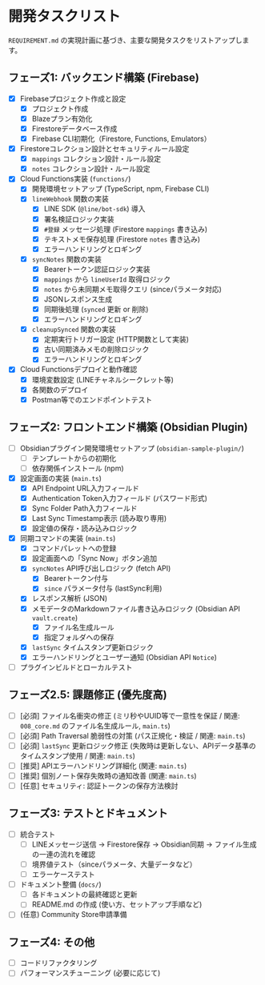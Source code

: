 # 開発タスクリスト

`REQUIREMENT.md` の実現計画に基づき、主要な開発タスクをリストアップします。

## フェーズ1: バックエンド構築 (Firebase)

-   [x] Firebaseプロジェクト作成と設定
    -   [x] プロジェクト作成
    -   [x] Blazeプラン有効化
    -   [x] Firestoreデータベース作成
    -   [x] Firebase CLI初期化（Firestore, Functions, Emulators）
-   [x] Firestoreコレクション設計とセキュリティルール設定
    -   [x] `mappings` コレクション設計・ルール設定
    -   [x] `notes` コレクション設計・ルール設定
-   [x] Cloud Functions実装 (`functions/`)
    -   [x] 開発環境セットアップ (TypeScript, npm, Firebase CLI)
    -   [x] `lineWebhook` 関数の実装
        -   [x] LINE SDK (`@line/bot-sdk`) 導入
        -   [x] 署名検証ロジック実装
        -   [x] `#登録` メッセージ処理 (Firestore `mappings` 書き込み)
        -   [x] テキストメモ保存処理 (Firestore `notes` 書き込み)
        -   [x] エラーハンドリングとロギング
    -   [x] `syncNotes` 関数の実装
        -   [x] Bearerトークン認証ロジック実装
        -   [x] `mappings` から `lineUserId` 取得ロジック
        -   [x] `notes` から未同期メモ取得クエリ (sinceパラメータ対応)
        -   [x] JSONレスポンス生成
        -   [x] 同期後処理 (`synced` 更新 or 削除)
        -   [x] エラーハンドリングとロギング
    -   [x] `cleanupSynced` 関数の実装
        -   [x] 定期実行トリガー設定 (HTTP関数として実装)
        -   [x] 古い同期済みメモの削除ロジック
        -   [x] エラーハンドリングとロギング
-   [x] Cloud Functionsデプロイと動作確認
    -   [x] 環境変数設定 (LINEチャネルシークレット等)
    -   [x] 各関数のデプロイ
    -   [x] Postman等でのエンドポイントテスト

## フェーズ2: フロントエンド構築 (Obsidian Plugin)

-   [ ] Obsidianプラグイン開発環境セットアップ (`obsidian-sample-plugin/`)
    -   [ ] テンプレートからの初期化
    -   [ ] 依存関係インストール (npm)
-   [x] 設定画面の実装 (`main.ts`)
    -   [x] API Endpoint URL入力フィールド
    -   [x] Authentication Token入力フィールド (パスワード形式)
    -   [x] Sync Folder Path入力フィールド
    -   [x] Last Sync Timestamp表示 (読み取り専用)
    -   [x] 設定値の保存・読み込みロジック
-   [x] 同期コマンドの実装 (`main.ts`)
    -   [x] コマンドパレットへの登録
    -   [x] 設定画面への「Sync Now」ボタン追加
    -   [x] `syncNotes` API呼び出しロジック (fetch API)
        -   [x] Bearerトークン付与
        -   [x] `since` パラメータ付与 (lastSync利用)
    -   [x] レスポンス解析 (JSON)
    -   [x] メモデータのMarkdownファイル書き込みロジック (Obsidian API `vault.create`)
        -   [x] ファイル名生成ルール
        -   [x] 指定フォルダへの保存
    -   [x] `lastSync` タイムスタンプ更新ロジック
    -   [x] エラーハンドリングとユーザー通知 (Obsidian API `Notice`)
-   [ ] プラグインビルドとローカルテスト

## フェーズ2.5: 課題修正 (優先度高)

-   [ ] [必須] ファイル名衝突の修正 (ミリ秒やUUID等で一意性を保証 / 関連: `008_core.md` のファイル名生成ルール, `main.ts`)
-   [ ] [必須] Path Traversal 脆弱性の対策 (パス正規化・検証 / 関連: `main.ts`)
-   [ ] [必須] `lastSync` 更新ロジック修正 (失敗時は更新しない、APIデータ基準のタイムスタンプ使用 / 関連: `main.ts`)
-   [ ] [推奨] APIエラーハンドリング詳細化 (関連: `main.ts`)
-   [ ] [推奨] 個別ノート保存失敗時の通知改善 (関連: `main.ts`)
-   [ ] [任意] セキュリティ: 認証トークンの保存方法検討

## フェーズ3: テストとドキュメント

-   [ ] 統合テスト
    -   [ ] LINEメッセージ送信 → Firestore保存 → Obsidian同期 → ファイル生成 の一連の流れを確認
    -   [ ] 境界値テスト（sinceパラメータ、大量データなど）
    -   [ ] エラーケーステスト
-   [ ] ドキュメント整備 (`docs/`)
    -   [ ] 各ドキュメントの最終確認と更新
    -   [ ] README.md の作成 (使い方、セットアップ手順など)
-   [ ] (任意) Community Store申請準備

## フェーズ4: その他

-   [ ] コードリファクタリング
-   [ ] パフォーマンスチューニング (必要に応じて)